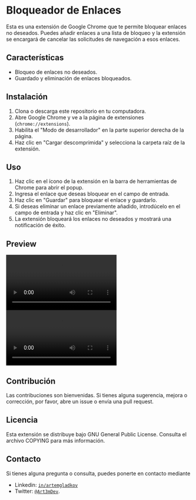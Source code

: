 # Bloqueador de Enlaces

Esta es una extensión de Google Chrome que te permite bloquear enlaces no deseados. Puedes añadir enlaces a una lista de bloqueo y la extensión se encargará de cancelar las solicitudes de navegación a esos enlaces.

## Características

- Bloqueo de enlaces no deseados.
- Guardado y eliminación de enlaces bloqueados.

## Instalación

1. Clona o descarga este repositorio en tu computadora.
2. Abre Google Chrome y ve a la página de extensiones (`chrome://extensions`).
3. Habilita el "Modo de desarrollador" en la parte superior derecha de la página.
4. Haz clic en "Cargar descomprimida" y selecciona la carpeta raíz de la extensión.

## Uso

1. Haz clic en el ícono de la extensión en la barra de herramientas de Chrome para abrir el popup.
2. Ingresa el enlace que deseas bloquear en el campo de entrada.
3. Haz clic en "Guardar" para bloquear el enlace y guardarlo.
4. Si deseas eliminar un enlace previamente añadido, introdúcelo en el campo de entrada y haz clic en "Eliminar".
5. La extensión bloqueará los enlaces no deseados y mostrará una notificación de éxito.

## Preview

![](1.mp4)
![](2.mp4)

## Contribución

Las contribuciones son bienvenidas. Si tienes alguna sugerencia, mejora o corrección, por favor, abre un issue o envía una pull request.

## Licencia

Esta extensión se distribuye bajo GNU General Public License. Consulta el archivo COPYING para más información.

## Contacto

Si tienes alguna pregunta o consulta, puedes ponerte en contacto mediante

- Linkedin: [`in/artemgladkov`](https://www.linkedin.com/in/artemgladkov/)
- Twitter: [`@Art3mDev`](https://twitter.com/Art3mDev).
